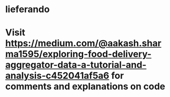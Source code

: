 # lieferando

# Visit https://medium.com/@aakash.sharma1595/exploring-food-delivery-aggregator-data-a-tutorial-and-analysis-c452041af5a6 for comments and explanations on code
